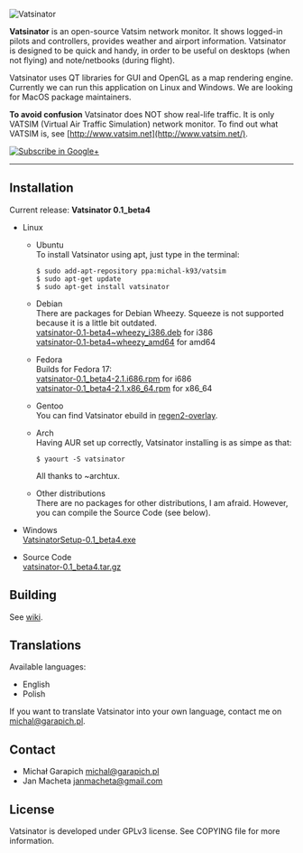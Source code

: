 ![Vatsinator](http://vatsim.garapich.pl/images/header.jpg)

**Vatsinator** is an open-source Vatsim network monitor. It shows logged-in pilots and controllers, provides weather and airport information. Vatsinator is designed to be quick and handy, in order to be useful on desktops (when not flying) and note/netbooks (during flight).

Vatsinator uses QT libraries for GUI and OpenGL as a map rendering engine. Currently we can run this application on Linux and Windows. We are looking for MacOS package maintainers.

**To avoid confusion** Vatsinator does NOT show real-life traffic. It is only VATSIM (Virtual Air Traffic Simulation) network monitor. To find out what VATSIM is, see [http://www.vatsim.net](http://www.vatsim.net/).

[![Subscribe in Google+](http://www.vatsim.garapich.pl/images/gplus.png)](https://plus.google.com/100938719910263601185/posts?hl=pl)

---

## Installation

Current release: **Vatsinator 0.1_beta4**

- Linux
	-  Ubuntu<br>
		To install Vatsinator using apt, just type in the terminal:
		
		```
		$ sudo add-apt-repository ppa:michal-k93/vatsim
		$ sudo apt-get update
		$ sudo apt-get install vatsinator
		```
	
	- Debian<br>
		There are packages for Debian Wheezy. Squeeze is not supported because it is a little bit outdated.<br>
		[vatsinator-0.1-beta4~wheezy_i386.deb](https://github.com/downloads/Garrappachc/Vatsinator/vatsinator-0.1-beta4~wheezy_i386.deb) for i386<br>
		[vatsinator-0.1-beta4~wheezy_amd64](https://github.com/downloads/Garrappachc/Vatsinator/vatsinator-0.1-beta4~wheezy_amd64.deb) for amd64<br>
	
	- Fedora<br>
		Builds for Fedora 17:<br>
		[vatsinator-0.1_beta4-2.1.i686.rpm](https://github.com/downloads/Garrappachc/Vatsinator/vatsinator-0.1_beta4-2.1.i686.rpm) for i686<br>
		[vatsinator-0.1_beta4-2.1.x86_64.rpm](https://github.com/downloads/Garrappachc/Vatsinator/vatsinator-0.1_beta4-2.1.x86_64.rpm) for x86_64<br>
		
	- Gentoo<br>
		You can find Vatsinator ebuild in [regen2-overlay](https://github.com/regen2/regen2-overlay/tree/master/net-misc/vatsinator).<br>
	
	- Arch<br>
		Having AUR set up correctly, Vatsinator installing is as simpe as that:
		
		```
		$ yaourt -S vatsinator
		```
		
		All thanks to ~archtux.<br>
		
		
	- Other distributions<br>
		There are no packages for other distributions, I am afraid. However, you can compile the Source Code (see below).

- Windows<br>
	[VatsinatorSetup-0.1_beta4.exe](https://github.com/downloads/Garrappachc/Vatsinator/VatsinatorSetup-0.1_beta4.exe)

- Source Code<br>
	[vatsinator-0.1_beta4.tar.gz](https://github.com/downloads/Garrappachc/Vatsinator/vatsinator-0.1_beta4.tar.gz)


## Building
See [wiki](https://github.com/Garrappachc/Vatsinator/wiki/Building-Vatsinator).


## Translations
Available languages:
- English
- Polish

If you want to translate Vatsinator into your own language, contact me on michal@garapich.pl.


## Contact
- Michał Garapich michal@garapich.pl
- Jan Macheta janmacheta@gmail.com


## License
Vatsinator is developed under GPLv3 license. See COPYING file for more information.
